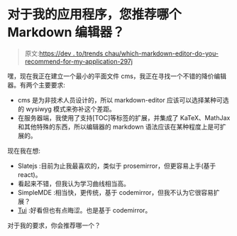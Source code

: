 # 对于我的应用程序，您推荐哪个 Markdown 编辑器？

> 原文:[https://dev . to/trends chau/which-markdown-editor-do-you-recommend-for-my-application-297j](https://dev.to/trendschau/which-markdown-editor-do-you-recommend-for-my-application-297j)

嘿，现在我正在建立一个最小的平面文件 cms，我正在寻找一个不错的降价编辑器。有两个主要要求:

*   cms 是为非技术人员设计的，所以 markdown-editor 应该可以选择某种可选的 wysiwyg 模式来弥补这个差距。
*   在服务器端，我使用了支持[TOC]等标签的扩展，并集成了 KaTeX、MathJax 和其他特殊的东西，所以编辑器的 markdown 语法应该在某种程度上是可扩展的。

现在我在想:

*   Slatejs :目前为止我最喜欢的，类似于 prosemirror，但更容易上手(基于 react)。
*   看起来不错，但我认为学习曲线相当高。
*   SimpleMDE :相当快，更传统，基于 codemirror，但我不认为它很容易扩展？
*   [Tui](http://ui.toast.com/tui-editor/) :好看但也有点晦涩。也是基于 codemirror。

对于我的要求，你会推荐哪一个？